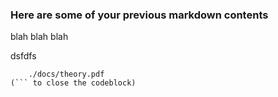 ### Here are some of your previous markdown contents
blah blah blah

dsfdfs 

```pdf
	./docs/theory.pdf
(``` to close the codeblock)
```

